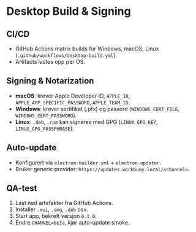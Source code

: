 # Desktop Build & Signing

## CI/CD
- GitHub Actions matrix builds for Windows, macOS, Linux (`.github/workflows/desktop-build.yml`).
- Artifacts lastes opp per OS.

## Signing & Notarization
- **macOS**: krever Apple Developer ID, `APPLE_ID`, `APPLE_APP_SPECIFIC_PASSWORD`, `APPLE_TEAM_ID`.
- **Windows**: krever sertifikat (.pfx) og passord (`WINDOWS_CERT_FILE`, `WINDOWS_CERT_PASSWORD`).
- **Linux**: `.deb`, `.rpm` kan signeres med GPG (`LINUX_GPG_KEY`, `LINUX_GPG_PASSPHRASE`).

## Auto-update
- Konfigurert via `electron-builder.yml` + `electron-updater`.
- Bruker generic provider: `https://updates.workbuoy.local/<channel>`.

## QA-test
1. Last ned artefakter fra GitHub Actions.
2. Installer `.msi`, `.dmg`, `.deb` osv.
3. Start app, bekreft versjon `0.1.0`.
4. Endre `CHANNEL=beta`, kjør auto-update smoke.

